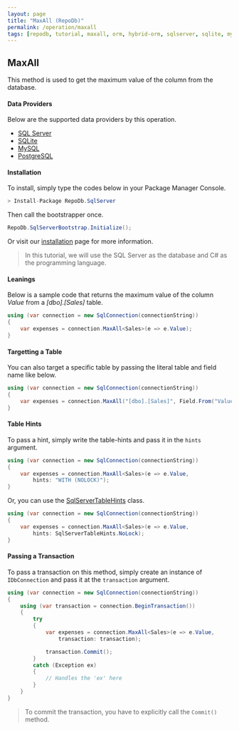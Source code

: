 ```yaml
---
layout: page
title: "MaxAll (RepoDb)"
permalink: /operation/maxall
tags: [repodb, tutorial, maxall, orm, hybrid-orm, sqlserver, sqlite, mysql, postgresql]
---
```


## MaxAll

This method is used to get the maximum value of the column from the database.

#### Data Providers

Below are the supported data providers by this operation.

- [SQL Server](https://www.nuget.org/packages/RepoDb.SqlServer)
- [SQLite](https://www.nuget.org/packages/RepoDb.SqLite)
- [MySQL](https://www.nuget.org/packages/RepoDb.MySql)
- [PostgreSQL](https://www.nuget.org/packages/RepoDb.PostgreSql)

#### Installation

To install, simply type the codes below in your Package Manager Console.

```csharp
> Install-Package RepoDb.SqlServer
```

Then call the bootstrapper once.

```csharp
RepoDb.SqlServerBootstrap.Initialize();
```

Or visit our [installation](/tutorials/installation) page for more information.

> In this tutorial, we will use the SQL Server as the database and C# as the programming language.

#### Leanings

Below is a sample code that returns the maximum value of the column *Value* from a *[dbo].[Sales]* table.

```csharp
using (var connection = new SqlConnection(connectionString))
{
	var expenses = connection.MaxAll<Sales>(e => e.Value);
}
```

#### Targetting a Table

You can also target a specific table by passing the literal table and field name like below.

```csharp
using (var connection = new SqlConnection(connectionString))
{
	var expenses = connection.MaxAll("[dbo].[Sales]", Field.From("Value"));
}
```

#### Table Hints

To pass a hint, simply write the table-hints and pass it in the `hints` argument.

```csharp
using (var connection = new SqlConnection(connectionString))
{
	var expenses = connection.MaxAll<Sales>(e => e.Value,
		hints: "WITH (NOLOCK)");
}
```

Or, you can use the [SqlServerTableHints](/class[SqlServerTableHints](/class/sqlservertablehints)) class.

```csharp
using (var connection = new SqlConnection(connectionString))
{
	var expenses = connection.MaxAll<Sales>(e => e.Value,
		hints: SqlServerTableHints.NoLock);
}
```

#### Passing a Transaction

To pass a transaction on this method, simply create an instance of `IDbConnection` and pass it at the `transaction` argument.

```csharp
using (var connection = new SqlConnection(connectionString))
{
	using (var transaction = connection.BeginTransaction())
	{
		try
		{
			var expenses = connection.MaxAll<Sales>(e => e.Value,
				transaction: transaction);

			transaction.Commit();
		}
		catch (Exception ex)
		{
			// Handles the 'ex' here
		}
	}
}
```

> To commit the transaction, you have to explicitly call the `Commit()` method.


